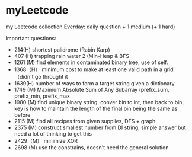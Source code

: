 # myLeetcode
my Leetcode collection
  Everday: daily question + 1 medium (+ 1 hard)

Important questions:
  - 214(H) shortest palidrome (Rabin Karp)
  - 407 (H) trapping rain water 2 (Min-Heap & BFS
  - 1261 (M) find elements in contaminated binary tree, use of self.
  - 1368（H） minimum cost to make at least one valid path in a grid （didn't go throught it
  - 1639(H) number of ways to form a target string given a dictionary
  - 1749 (M) Maximum Absolute Sum of Any Subarray (prefix_sum, prefix_min, prefix_max
  - 1980 (M) find unique binary string, conver bin to int, then back to bin, key is how to maintain the length of the final bin being the same as before
  - 2115 (M) find all recipes from given supplies, DFS + graph
  - 2375 (M) construct smallest number from DI string, simple answer but need a lot of thinking to get this 
  - 2429（M） minimize XOR
  - 2698 (M) use the constrains, doesn't need the general solution

